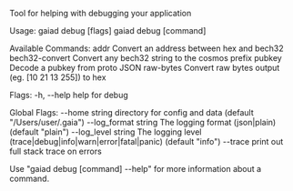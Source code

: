 Tool for helping with debugging your application

Usage:
  gaiad debug [flags]
  gaiad debug [command]

Available Commands:
  addr           Convert an address between hex and bech32
  bech32-convert Convert any bech32 string to the cosmos prefix
  pubkey         Decode a pubkey from proto JSON
  raw-bytes      Convert raw bytes output (eg. [10 21 13 255]) to hex

Flags:
  -h, --help   help for debug

Global Flags:
      --home string         directory for config and data (default "/Users/user/.gaia")
      --log_format string   The logging format (json|plain) (default "plain")
      --log_level string    The logging level (trace|debug|info|warn|error|fatal|panic) (default "info")
      --trace               print out full stack trace on errors

Use "gaiad debug [command] --help" for more information about a command.
